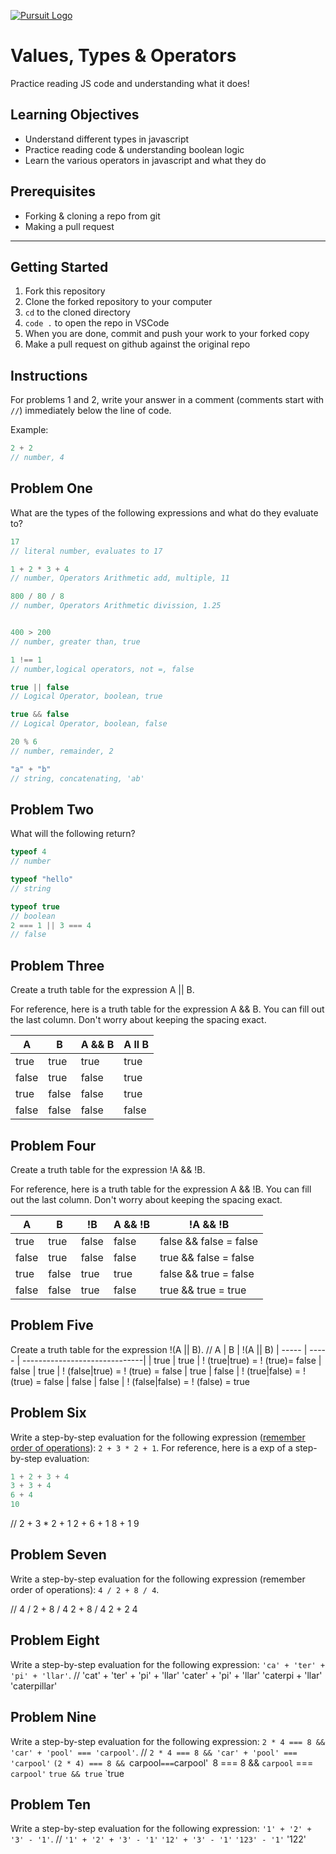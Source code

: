 [![Pursuit Logo](https://avatars1.githubusercontent.com/u/5825944?s=200&v=4)](https://pursuit.org)

# Values, Types & Operators

Practice reading JS code and understanding what it does!

## Learning Objectives

- Understand different types in javascript
- Practice reading code & understanding boolean logic
- Learn the various operators in javascript and what they do

## Prerequisites

- Forking & cloning a repo from git
- Making a pull request

---

## Getting Started

1. Fork this repository
1. Clone the forked repository to your computer
1. `cd` to the cloned directory
1. `code .` to open the repo in VSCode
1. When you are done, commit and push your work to your forked copy
1. Make a pull request on github against the original repo

## Instructions

For problems 1 and 2, write your answer in a comment (comments start with `//`) immediately below the line of code.

Example:

```js
2 + 2
// number, 4
```



## Problem One

What are the types of the following expressions and what do they evaluate to?

```js
17
// literal number, evaluates to 17

1 + 2 * 3 + 4
// number, Operators Arithmetic add, multiple, 11

800 / 80 / 8
// number, Operators Arithmetic divission, 1.25


400 > 200
// number, greater than, true

1 !== 1
// number,logical operators, not =, false

true || false
// Logical Operator, boolean, true

true && false
// Logical Operator, boolean, false

20 % 6
// number, remainder, 2

"a" + "b"
// string, concatenating, 'ab'

```

## Problem Two

What will the following return?

```js
typeof 4
// number

typeof "hello"
// string

typeof true
// boolean
2 === 1 || 3 === 4
// false
```

## Problem Three

Create a truth table for the expression A || B.

For reference, here is a truth table for the expression A && B. You can fill out the last column. Don't worry about keeping the spacing exact.

| A     | B     | A && B |  A ll B  |
| ----- | ----- | ------ | ---------|
| true  | true  | true   |   true  |
| false | true  | false  |   true  |
| true  | false | false  |   true  |
| false | false | false  |   false |







## Problem Four

Create a truth table for the expression !A && !B.

For reference, here is a truth table for the expression A && !B. You can fill out the last column. Don't worry about keeping the spacing exact.

| A     | B     | !B    | A && !B |      !A && !B |
| ----- | ----- | ----- | ------- | ----------------------- |
| true  | true  | false | false   |  false && false = false |
| false | true  | false | false   |  true && false = false  |
| true  | false | true  | true    |  false && true = false  |
| false | false | true  | false   |  true && true = true    |

## Problem Five

Create a truth table for the expression !(A || B).
// A    | B     |             !(A || B)
| ----- | ----- |  ------------------------------|
| true  | true  | ! (true|true) = ! (true)= false
| false | true  | ! (false|true) = ! (true) = false
| true  | false | ! (true|false) = ! (true) = false
| false | false | ! (false|false) = ! (false) = true

## Problem Six

Write a step-by-step evaluation for the following expression ([remember order of operations](https://www.mathsisfun.com/operation-order-pemdas.html)): `2 + 3 * 2 + 1`.
For reference, here is a exp of a step-by-step evaluation:

```js
1 + 2 + 3 + 4
3 + 3 + 4
6 + 4
10
```

// 2 + 3 * 2 + 1
2 + 6 + 1
8 + 1
9 
## Problem Seven

Write a step-by-step evaluation for the following expression (remember order of operations): `4 / 2 + 8 / 4`.

// 4 / 2 + 8 / 4
2 + 8 / 4
2 + 2
4

## Problem Eight

Write a step-by-step evaluation for the following expression: `'ca' + 'ter' + 'pi' + 'llar'`.
// 'cat' + 'ter' + 'pi' + 'llar'
'cater' + 'pi' + 'llar'
'caterpi + 'llar'
'caterpillar'


## Problem Nine

Write a step-by-step evaluation for the following expression: `2 * 4 === 8 && 'car' + 'pool' === 'carpool'`.
// `2 * 4 === 8 && 'car' + 'pool' === 'carpool'` 
`(2 * 4) === 8 && `carpool` === `carpool'`
`8 === 8 && `carpool` === `carpool'`
`true && true`
`true

## Problem Ten

Write a step-by-step evaluation for the following expression: `'1' + '2' + '3' - '1'`.
// `'1' + '2' + '3' - '1'`
`'12' + '3' - '1'`
`'123' - '1'`
'122'